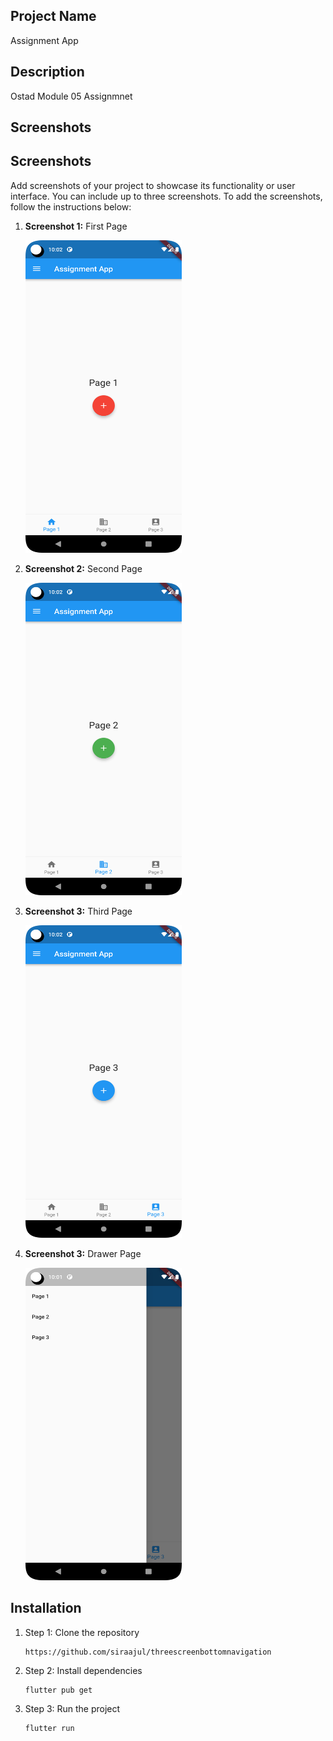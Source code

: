 ## Project Name

Assignment App

## Description

Ostad Module 05 Assignmnet 

## Screenshots


## Screenshots

Add screenshots of your project to showcase its functionality or user interface. You can include up to three screenshots. To add the screenshots, follow the instructions below:

1. **Screenshot 1:** First Page

    <img src="screenshot/screen01.png" alt="Screenshot 1" width="250" height="500">

2. **Screenshot 2:** Second Page

    <img src="screenshot/screen02.png" alt="Screenshot 2" width="250" height="500">

3. **Screenshot 3:** Third Page

    <img src="screenshot/screen03.png" alt="Screenshot 3" width="250" height="500">
   
4. **Screenshot 3:** Drawer Page

    <img src="screenshot/screen04.png" alt="Screenshot 3" width="250" height="500">

## Installation


1. Step 1: Clone the repository

    ```
    https://github.com/siraajul/threescreenbottomnavigation
    ```

2. Step 2: Install dependencies

    ```
    flutter pub get
    ```

3. Step 3: Run the project

    ```
    flutter run
    ```

